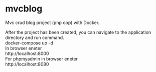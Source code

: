 # mvcblog
Mvc crud blog project (php oop) with Docker.</br>

After the project has been created, you can navigate to the application directory and run command.</br>
docker-compose up -d</br>
In browser eneter</br>
http://localhost:8000</br>
For phpmyadmin in browser eneter</br>
http://localhost:8080</br>


